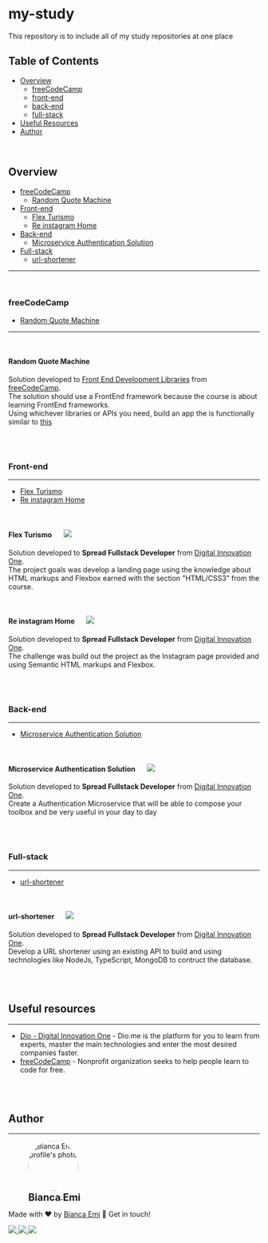 # my-study
This repository is to include all of my study repositories at one place

## Table of Contents
- [Overview](#overview)
    - [freeCodeCamp](#bfreecodecampb)
    - [front-end](#bfront-endb)
    - [back-end](#bback-endb)
    - [full-stack](#bfull-stackb)
- [Useful Resources](#useful-resources)
- [Author](#author)

<br>

## Overview
- [freeCodeCamp](#freecodecamp)
    - [Random Quote Machine](#brandom-quote-machineb)
- [Front-end](#bfront-endb)
    - [Flex Turismo](#bflex-turismob)
    - [Re instagram Home](#bre-instagram-homeb)
- [Back-end](#bback-endb)
    - [Microservice Authentication Solution](#bmicroservice-authentication-solutionb)
- [Full-stack](#bfull-stackb)
    - [url-shortener](#burl-shortenerb)
---
<br>


### freeCodeCamp
- [Random Quote Machine](#brandom-quote-machineb)
---
<br>

#### <b>Random Quote Machine</b>
Solution developed to [Front End Development Libraries](https://www.freecodecamp.org/learn/front-end-development-libraries/) from [freeCodeCamp](https://www.freecodecamp.org/).<br>
The solution should use a FrontEnd framework because the course is about learning FrontEnd frameworks. <br>
Using whichever libraries or APIs you need, build an app the is functionally similar to [this](https://codepen.io/freeCodeCamp/full/qRZeGZ) 

<br /><br />

### <b>Front-end</b>
---
- [Flex Turismo](#bflex-turismob)
- [Re instagram Home](#bre-instagram-homeb)

<br>

#### <b>Flex Turismo</b> &nbsp; &nbsp; &nbsp; ![](https://img.shields.io/github/last-commit/bemibrando/my-website-study/release/1.0.0)
Solution developed to <b>Spread Fullstack Developer</b> from [Digital Innovation One](https://www.dio.me/en).<br>
The project goals was develop a landing page using the knowledge about HTML markups and Flexbox earned with the section "HTML/CSS3" from the course.

<br>

#### <b>Re instagram Home</b> &nbsp; &nbsp; &nbsp; ![](https://img.shields.io/github/last-commit/bemibrando/my-website-study/release/1.0.0)
Solution developed to <b>Spread Fullstack Developer</b> from [Digital Innovation One](https://www.dio.me/en).<br>
The challenge was build out the project as the Instagram page provided and using Semantic HTML markups and Flexbox.

<br /><br />

### <b>Back-end</b>
---
- [Microservice Authentication Solution](#bmicroservice-authentication-solutionb)

<br>

#### <b>Microservice Authentication Solution</b> &nbsp; &nbsp; &nbsp; ![](https://img.shields.io/github/last-commit/bemibrando/my-website-study/release/1.0.0)

Solution developed to <b>Spread Fullstack Developer</b> from [Digital Innovation One](https://www.dio.me/en).<br>
Create a Authentication Microservice that will be able to compose your toolbox and be very useful in your day to day

<br><br>

### <b>Full-stack</b>
---
- [url-shortener](#burl-shortenerb)

<br />

#### <b>url-shortener</b> &nbsp; &nbsp; &nbsp; ![](https://img.shields.io/github/last-commit/bemibrando/my-website-study/release/1.0.0)
Solution developed to <b>Spread Fullstack Developer</b> from [Digital Innovation One](https://www.dio.me/en).<br>
Develop a URL shortener using an existing API to build and using technologies like NodeJs, TypeScript, MongoDB to contruct the database.

<br /><br />

## Useful resources
---
- [Dio - Digital Innovation One](https://www.dio.me/en) - Dio.me is the platform for you to learn from experts, master the main technologies and enter the most desired companies faster.
- [freeCodeCamp](https://www.freecodecamp.org/) - Nonprofit organization seeks to help people learn to code for free.

<br /><br />

## Author
---
<div sytle="display: inline-block;">
    <figure>
        <a href="https://github.com/bemibrando" target="_blank">
            <img style="border-radius: 50%;" src="https://avatars.githubusercontent.com/u/102377919?v=4" width="100px" alt="Bianca Emi profile's photo"> <br />
            <sub style="text-align: center; font-size: 1.4em;"><b>Bianca Emi</b></sub>
        </a>
    </figure>
    <p>Made with ♥ by <a href="https://github.com/bemibrando" target="_blank">Bianca Emi</a> 👋 Get in touch!</p>
    <div align="start">
        <a href="https://www.linkedin.com/in/bianca-emi/" target="_blank">
            <img src="https://img.shields.io/badge/LinkedIn-0077B5?style=for-the-badge&logo=linkedin&logoColor=white">
        </a>   
        <a href="https://twitter.com/bemibrando" target="_blank">
            <img src="https://img.shields.io/badge/Twitter-1DA1F2?style=for-the-badge&logo=twitter&logoColor=white">
        </a>   
        <a href="mailto: bemi.brando@outlook.com">
            <img src="https://img.shields.io/badge/bemi.brando@outlook.com-0078D4?style=for-the-badge&logo=microsoft-outlook&logoColor=white">
        </a><br/>
    </div>
</div>